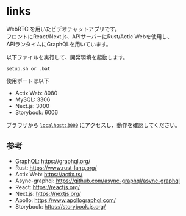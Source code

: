 # links

WebRTC を用いたビデオチャットアプリです。  
フロントにReact/Next.js、APIサーバーにRust/Actic Webを使用し、  
APIランタイムにGraphQLを用いています。

以下ファイルを実行して、開発環境を起動します。  
```
setup.sh or .bat
```

使用ポートは以下  

  * Actix Web: 8080
  * MySQL: 3306
  * Next.js: 3000
  * Storybook: 6006

ブラウザから [`localhost:3000`](http://localhost:3000) にアクセスし、動作を確認してください。

## 参考

  * GraphQL: https://graphql.org/
  * Rust: https://www.rust-lang.org/
  * Actix Web: https://actix.rs/
  * Async-graphql: https://github.com/async-graphql/async-graphql
  * React: https://reactjs.org/
  * Next.js: https://nextjs.org/
  * Apollo: https://www.apollographql.com/
  * Storybook: https://storybook.js.org/
